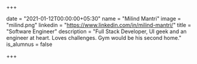 +++

date = "2021-01-12T00:00:00+05:30" 
name = "Milind Mantri"
image = "milind.png"
linkedin = "https://www.linkedin.com/in/milind-mantri/"
title = "Software Engineer"
description = "Full Stack Developer, UI geek and an engineer at heart. Loves challenges. Gym would be his second home."
is_alumnus = false

+++
